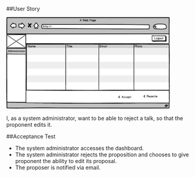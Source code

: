 ##User Story

<img src="https://github.com/FEUPTalks/Frontend/blob/develop/prototype/imagens/admin_panding_talks.jpg" alt="Drawing" width="430px"/><br/>

I, as a system administrator, want to be able to reject a talk, so that the proponent edits it.

##Acceptance Test

* The system administrator accesses the dashboard.
* The system administrator rejects the proposition and chooses to give proponent the ability to edit its proposal.
* The proposer is notified via email.
